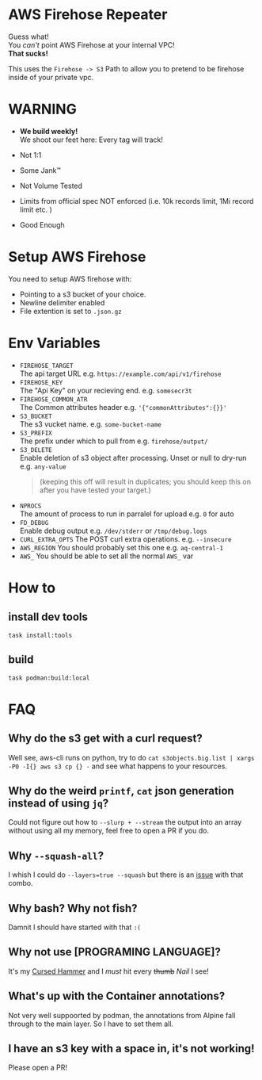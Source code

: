 # AWS Firehose Repeater

Guess what!  
You _can't_ point AWS Firehose at your internal VPC!  
**That sucks!**

This uses the `Firehose -> S3` Path to allow you to pretend to be firehose inside of your private vpc.

# WARNING

* **We build weekly!**   
  We shoot our feet here: Every tag will track! 

* Not 1:1
* Some Jank™
* Not Volume Tested
* Limits from official spec NOT enforced (i.e. 10k records limit, 1Mi record limit etc. )
* Good Enough

# Setup AWS Firehose

You need to setup AWS firehose with:

* Pointing to a s3 bucket of your choice.
* Newline delimiter enabled
* File extention is set to `.json.gz`

# Env Variables

* `FIREHOSE_TARGET`  
  The api target URL e.g. `https://example.com/api/v1/firehose`
* `FIREHOSE_KEY`  
  The "Api Key" on your recieving end. e.g. `somesecr3t`
* `FIREHOSE_COMMON_ATR`  
  The Common attributes header e.g. `'{"commonAttributes":{}}'`
* `S3_BUCKET`  
  The s3 vucket name. e.g. `some-bucket-name`
* `S3_PREFIX`  
  The prefix under which to pull from e.g. `firehose/output/`
* `S3_DELETE`  
  Enable deletion of s3 object after processing. Unset or null to dry-run  e.g. `any-value`
  > (keeping this off will result in duplicates; you should keep this on after you have tested your target.)
* `NPROCS`  
  The amount of process to run in parralel for upload e.g. `0` for auto
* `FD_DEBUG`  
  Enable debug output e.g. `/dev/stderr` or `/tmp/debug.logs`
* `CURL_EXTRA_OPTS`
  The POST curl extra operations. e.g. `--insecure`
* `AWS_REGION`
  You should probably set this one e.g. `aq-central-1`
* `AWS_`
  You should be able to set all the normal `AWS_` var

# How to

## install dev tools

`task install:tools`

## build

`task podman:build:local`

# FAQ

## Why do the s3 get with a curl request?

Well see, aws-cli runs on python, try to do `cat s3objects.big.list | xargs -P0 -I{} aws s3 cp {} -` and see what happens to your resources.

## Why do the weird `printf`, `cat` json generation instead of using `jq`?

Could not figure out how to `--slurp + --stream` the output into an array without using all my memory, feel free to open a PR if you do.  

## Why `--squash-all`?

I whish I could do `--layers=true --squash` but there is an [issue](https://github.com/containers/podman/issues/20824) with that combo.

## Why bash? Why not fish?

Damnit I should have started with that `:(`

## Why not use **[PROGRAMING LANGUAGE]**?

It's my [Cursed Hammer](https://loststeak.com/if-programming-languages-were-weapons/#bash) and I _must_ hit every ~~thumb~~ _Nail_ I see!

## What's up with the Container annotations?

Not very well suppoorted by podman, the annotations from Alpine fall through to the main layer. So I have to set them all.

## I have an s3 key with a space in, it's not working!

Please open a PR!
